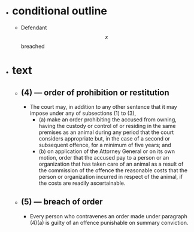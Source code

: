 - # conditional outline
	- Defendant $$x$$ breached
- # text
	- ## (4) — order of prohibition or restitution
		- The court may, in addition to any other sentence that it may impose under any of subsections (1) to (3),
			- (a) make an order prohibiting the accused from owning, having the custody or control of or residing in the same premises as an animal during any period that the court considers appropriate but, in the case of a second or subsequent offence, for a minimum of five years; and
			- (b) on application of the Attorney General or on its own motion, order that the accused pay to a person or an organization that has taken care of an animal as a result of the commission of the offence the reasonable costs that the person or organization incurred in respect of the animal, if the costs are readily ascertainable.
	- ## (5) — breach of order
		- Every person who contravenes an order made under paragraph (4)(a) is guilty of an offence punishable on summary conviction.